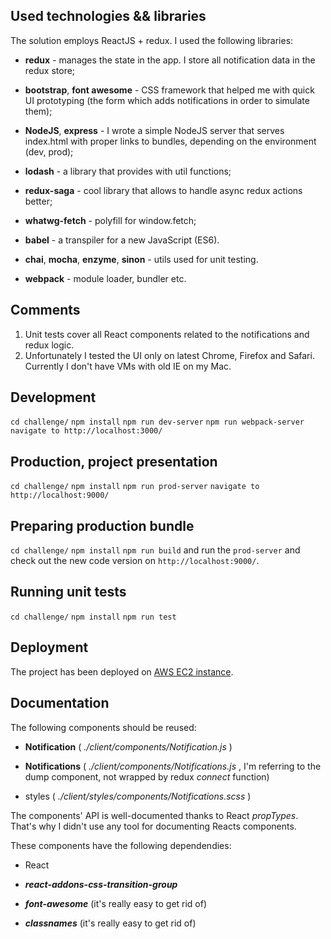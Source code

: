 Used technologies && libraries
--------

The solution employs ReactJS + redux. I used the following libraries:

- **redux** - manages the state in the app. I store all notification data in the redux store;
- **bootstrap**, **font awesome** - CSS framework that helped me with quick UI prototyping (the form which adds
    notifications in order to simulate them);
- **NodeJS**, **express** - I wrote a simple NodeJS server that serves index.html with proper links to bundles,
    depending on the environment (dev, prod);
- **lodash** - a library that provides with util functions;
- **redux-saga** - cool library that allows to handle async redux actions better;
- **whatwg-fetch** - polyfill for window.fetch;

- **babel** - a transpiler for a new JavaScript (ES6).
- **chai**, **mocha**, **enzyme**, **sinon** - utils used for unit testing.
- **webpack** - module loader, bundler etc.

Comments
--------

1. Unit tests cover all React components related to the notifications and redux logic.
2. Unfortunately I tested the UI only on latest Chrome, Firefox and Safari. Currently I don't have VMs with old IE
   on my Mac.

Development
--------

`cd challenge/`
`npm install`
`npm run dev-server`
`npm run webpack-server`
`navigate to http://localhost:3000/`

Production, project presentation
--------

`cd challenge/`
`npm install`
`npm run prod-server`
`navigate to http://localhost:9000/`

Preparing production bundle
--------

`cd challenge/`
`npm install`
`npm run build`
and run the `prod-server` and check out the new code version on `http://localhost:9000/`.

Running unit tests
--------

`cd challenge/`
`npm install`
`npm run test`

Deployment
--------

The project has been deployed on [AWS EC2 instance](http://ec2-35-167-218-181.us-west-2.compute.amazonaws.com:9001/).

Documentation
--------

The following components should be reused:

- **Notification** ( _./client/components/Notification.js_ )

- **Notifications** ( _./client/components/Notifications.js_ , I'm referring to the dump component, not wrapped
    by redux _connect_ function)

- styles ( _./client/styles/components/Notifications.scss_ )

The components' API is well-documented thanks to React *propTypes*. That's why I didn't use any tool for documenting
    Reacts components.

These components have the following dependendies:

- React

- ***react-addons-css-transition-group***

- ***font-awesome*** (it's really easy to get rid of)

- ***classnames*** (it's really easy to get rid of)
